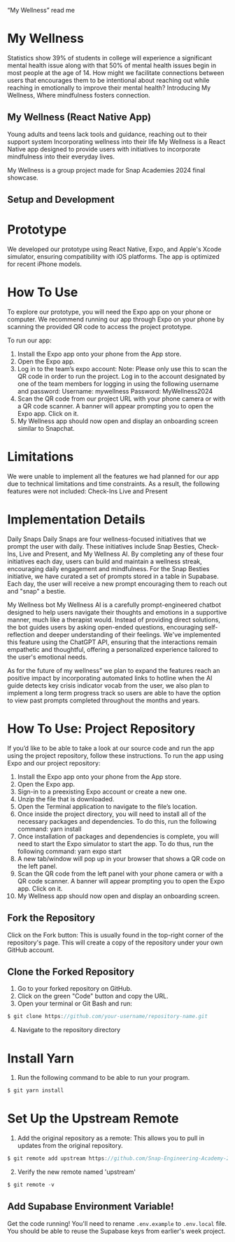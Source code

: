 “My Wellness” read me

# My Wellness


Statistics show 39% of students in college will experience a significant mental health issue along with that 50% of mental health issues begin in most people at the age of 14. How might we facilitate connections between users that encourages them to be intentional about reaching out while reaching in emotionally to improve their mental health? Introducing My Wellness, Where mindfulness fosters connection. 

## My Wellness (React Native App)
Young adults and teens lack tools and guidance, reaching out to their support system
Incorporating wellness into their life
My Wellness is a React Native app designed to provide users with initiatives to incorporate mindfulness into their everyday lives. 


My Wellness is a group project made for Snap Academies 2024 final showcase.

## Setup and Development


# Prototype
We developed our prototype using React Native, Expo, and Apple's Xcode simulator, ensuring compatibility with iOS platforms. The app is optimized for recent iPhone models.
# How To Use

To explore our prototype, you will need the Expo app on your phone or computer. We recommend running our app through Expo on your phone by scanning the provided QR code to access the project prototype.

To run our app: 
1. Install the Expo app onto your phone from the App store.
2. Open the Expo app. 
3. Log in to the team’s expo account: 
Note: Please only use this to scan the QR code in order to run the project. Log in to the account designated by one of the team members for logging in using the following username and password: 
Username: mywellness 
Password: MyWellness2024 
4. Scan the QR code from our project URL with your phone camera or with a QR code scanner. A banner will appear prompting you to open the Expo app. Click on it.
5. My Wellness app should now open and display an onboarding screen similar to Snapchat.

# Limitations
We were unable to implement all the features we had planned for our app due to technical limitations and time constraints. As a result, the following features were not included:
Check-Ins
Live and Present

# Implementation Details
Daily Snaps
Daily Snaps are four wellness-focused initiatives that we prompt the user with daily. These initiatives include Snap Besties, Check-Ins, Live and Present, and My Wellness AI. By completing any of these four initiatives each day, users can build and maintain a wellness streak, encouraging daily engagement and mindfulness.
For the Snap Besties initiative, we have curated a set of prompts stored in a table in Supabase. Each day, the user will receive a new prompt encouraging them to reach out and "snap" a bestie. 

My Wellness bot
My Wellness AI is a carefully prompt-engineered chatbot designed to help users navigate their thoughts and emotions in a supportive manner, much like a therapist would. Instead of providing direct solutions, the bot guides users by asking open-ended questions, encouraging self-reflection and deeper understanding of their feelings. We've implemented this feature using the ChatGPT API, ensuring that the interactions remain empathetic and thoughtful, offering a personalized experience tailored to the user's emotional needs.

As for the future of my wellness” we plan to expand the features reach an positive impact by incorporating automated links to hotline when the AI guide detects key crisis indicator vocab from the user, we also plan to implement a long term progress track so users are able to have the option to view past prompts completed throughout the months and years. 

# How To Use: Project Repository

If you’d like to be able to take a look at our source code and run the app using the project repository, follow these instructions. To run the app using Expo and our project repository: 
1. Install the Expo app onto your phone from the App store. 
2. Open the Expo app.
3. Sign-in to a preexisting Expo account or create a new one.
4. Unzip the file that is downloaded.
5. Open the Terminal application to navigate to the file’s location. 
6. Once inside the project directory, you will need to install all of the
necessary packages and dependencies. To do this, run the following
command:
yarn install
7. Once installation of packages and dependencies is complete, you will
need to start the Expo simulator to start the app. To do thus, run the
following command:
yarn expo start
8. A new tab/window will pop up in your browser that shows a QR code on
the left panel.
9. Scan the QR code from the left panel with your phone camera or with a
QR code scanner. A banner will appear prompting you to open the
Expo app. Click on it.
10. My Wellness app should now open and display an onboarding screen.


## Fork the Repository 
Click on the Fork button: This is usually found in the top-right corner of the repository's page. This will create a copy of the repository under your own GitHub account.

## Clone the Forked Repository
1. Go to your forked repository on GitHub.
2. Click on the green "Code" button and copy the URL.
3. Open your terminal or Git Bash and run: 
```js
$ git clone https://github.com/your-username/repository-name.git

```
4. Navigate to the repository directory

# Install Yarn
1. Run the following command to be able to run your program.
```js
$ git yarn install
```

# Set Up the Upstream Remote
1. Add the original repository as a remote: This allows you to pull in updates from the original repository.
```js
$ git remote add upstream https://github.com/Snap-Engineering-Academy-2024/SnapChatStarter.git
```
2. Verify the new remote named 'upstream'

```js
$ git remote -v
```
##  Add Supabase Environment Variable!

Get the code running! You'll need to rename `.env.example` to `.env.local` file. You should be able to reuse the Supabase keys from earlier's week project.
